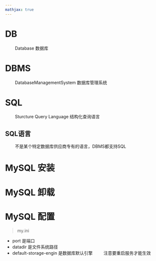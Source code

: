 ```yaml
---
mathjax: true
---
```


# DB
&emsp;&emsp; Database 数据库
# DBMS
&emsp;&emsp; DatabaseManagementSystem 数据库管理系统
# SQL
&emsp;&emsp; Sturcture Query Language 结构化查询语言
## SQL语言
&emsp;&emsp; 不是某个特定数据库供应商专有的语言，DBMS都支持SQL
# MySQL 安装
# MySQL 卸载
# MySQL 配置
> my.ini
- port 是端口
- datadir 是文件系统路径
- default-storage-engin 是数据库默认引擎
&emsp;&emsp; 注意要重启服务才能生效
